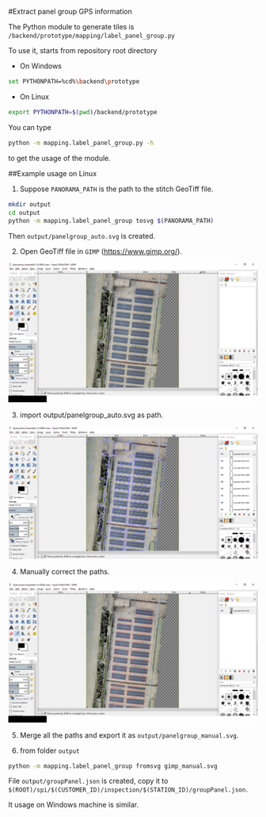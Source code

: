 #Extract panel group GPS information

The Python module to generate tiles is `/backend/prototype/mapping/label_panel_group.py`

To use it, starts from repository root directory
* On Windows 
```bash
set PYTHONPATH=%cd%\backend\prototype
```
* On Linux 
```bash
export PYTHONPATH=$(pwd)/backend/prototype
```
You can type 
```bash
python -m mapping.label_panel_group.py -h
```
to get the usage of the module.

##Example usage on Linux
1. Suppose `PANORAMA_PATH` is the path to the stitch GeoTiff file. 
```bash
mkdir output
cd output
python -m mapping.label_panel_group tosvg $(PANORAMA_PATH)
```
Then `output/panelgroup_auto.svg` is created. 

2. Open GeoTiff file in `GIMP` (https://www.gimp.org/).

![gimp](doc/img/gimp.png)

3. import output/panelgroup_auto.svg as path.

![gimp_auto](doc/img/gimp_auto.png)

4. Manually correct the paths.

![gimp_maul](doc/img/gimp_manul.png)

5. Merge all the paths and export it as `output/panelgroup_manual.svg`.

6. from folder `output`
```bash
python -m mapping.label_panel_group fromsvg gimp_manual.svg 
```

File `output/groupPanel.json` is created, copy it to `$(ROOT)/spi/$(CUSTOMER_ID)/inspection/$(STATION_ID)/groupPanel.json`.



It usage on Windows machine is similar.